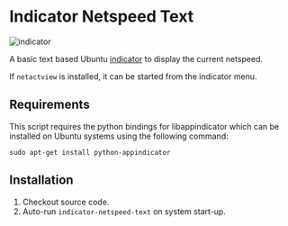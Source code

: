 # Indicator Netspeed Text

![indicator](https://github.com/rojaro/unity-netspeed-text/raw/master/images/screenshot.png)

A basic text based Ubuntu [indicator](http://unity.ubuntu.com/projects/appindicators/) to display the current netspeed.

If `netactview` is installed, it can be started from the indicator menu.

## Requirements

This script requires the python bindings for libappindicator which can be installed on Ubuntu systems using the following command:

```
sudo apt-get install python-appindicator
```

## Installation

  1. Checkout source code.
  2. Auto-run `indicator-netspeed-text` on system start-up.



